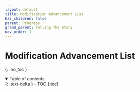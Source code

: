 ```yaml
---
layout: default
title: Modification Advancement List
has_children: false
parent: Progress
grand_parent: Telling The Story
nav_order: 1
---
```

# Modification Advancement List
{: .no_toc }

<details open markdown="block">
  <summary>
    Table of contents
  </summary>
  {: .text-delta }
- TOC
{:toc}
</details>

